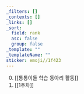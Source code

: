 ```yaml
---
_filters: []
_contexts: []
_links: []
_sort:
  field: rank
  asc: false
  group: false
_template: ""
_templateName: ""
sticker: emoji//1f423
---
```

0. [[통통이들 학습 동아리 활동]]
1. [[1주차]]